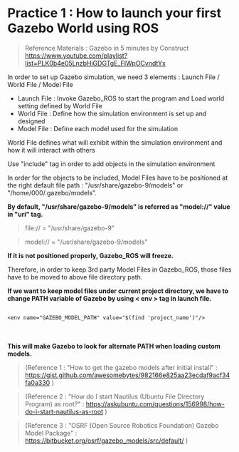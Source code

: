 # Practice 1 : How to launch your first Gazebo World using ROS

> Reference Materials : Gazebo in 5 minutes by Construct
> https://www.youtube.com/playlist?list=PLK0b4e05LnzbHiGDGTgE_FIWpOCvndtYx

In order to set up Gazebo simulation, we need 3 elements : Launch File / World File / Model File
- Launch File : Invoke Gazebo_ROS to start the program and Load world setting defined by World File
- World File : Define how the simulation environment is set up and designed
- Model File : Define each model used for the simulation

World File defines what will exhibit within the simulation environment and how it will interact with others
     
Use "include" tag in order to add objects in the simulation environment
     
In order for the objects to be included, Model Files have to be positioned at the right default file path : "/usr/share/gazebo-9/models" or "/home/000/.gazebo/models".
     
**By default, "/usr/share/gazebo-9/models" is referred as "model://" value in "uri" tag.**

> file:// = "/usr/share/gazebo-9"

> model:// = "/usr/share/gazebo-9/models"

**If it is not positioned properly, Gazebo_ROS will freeze.**

Therefore, in order to keep 3rd party Model Files in Gazebo_ROS, those files have to be moved to above file directory path.

**If we want to keep model files under current project directory, we have to change PATH variable of Gazebo by using < env > tag in launch file.**   

<code>
&ltenv name="GAZEBO_MODEL_PATH" value="$(find 'project_name')"/&gt
</code>   
<br></br>

**This will make Gazebo to look for alternate PATH when loading custom models.**

> (Reference 1 : "How to get the gazebo models after initial install" : https://gist.github.com/awesomebytes/982166e825aa23ecdaf9acf34fa0a330 )

> (Reference 2 : "How do I start Nautilus (Ubuntu File Directory Program) as root?" : https://askubuntu.com/questions/156998/how-do-i-start-nautilus-as-root )

> (Reference 3 : "OSRF (Open Source Robotics Foundation) Gazebo Model Package" : https://bitbucket.org/osrf/gazebo_models/src/default/ )
